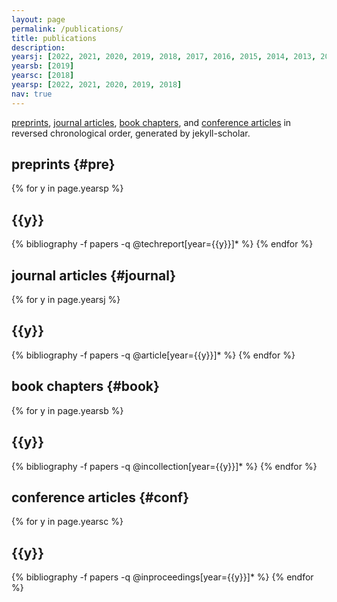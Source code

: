 ```yaml
---
layout: page
permalink: /publications/
title: publications
description: 
yearsj: [2022, 2021, 2020, 2019, 2018, 2017, 2016, 2015, 2014, 2013, 2011]
yearsb: [2019]
yearsc: [2018]
yearsp: [2022, 2021, 2020, 2019, 2018]
nav: true
---
```

[preprints](#pre), [journal articles](#journal), [book chapters](#book), and [conference articles](#conf) in reversed chronological order, generated by jekyll-scholar. 

## preprints {#pre}

<div class="publications">

{% for y in page.yearsp %}
  <h2 class="year">{{y}}</h2>
  {% bibliography -f papers -q @techreport[year={{y}}]* %}
{% endfor %}

</div>

## journal articles {#journal}

<div class="publications">

{% for y in page.yearsj %}
  <h2 class="year">{{y}}</h2>
  {% bibliography -f papers -q @article[year={{y}}]* %}
{% endfor %}

</div>

## book chapters {#book}

<div class="publications">

{% for y in page.yearsb %}
  <h2 class="year">{{y}}</h2>
  {% bibliography -f papers -q @incollection[year={{y}}]* %}
{% endfor %}

</div>

## conference articles {#conf}

<div class="publications">

{% for y in page.yearsc %}
  <h2 class="year">{{y}}</h2>
  {% bibliography -f papers -q @inproceedings[year={{y}}]* %}
{% endfor %}

</div>
